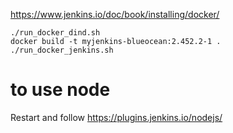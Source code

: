 https://www.jenkins.io/doc/book/installing/docker/

```
./run_docker_dind.sh
docker build -t myjenkins-blueocean:2.452.2-1 .
./run_docker_jenkins.sh
```
# to use node
Restart and follow https://plugins.jenkins.io/nodejs/